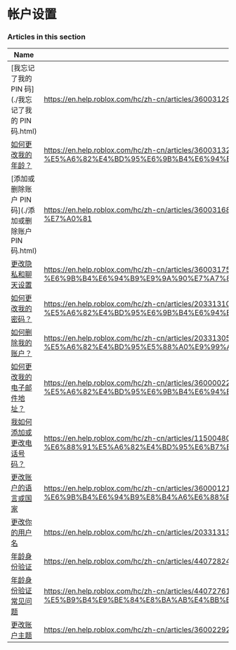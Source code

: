 # 帐户设置  
### Articles in this section
Name|URL
-|-
[我忘记了我的 PIN 码](./我忘记了我的 PIN 码.html) |https://en.help.roblox.com/hc/zh-cn/articles/360031292471-%E6%88%91%E5%BF%98%E8%AE%B0%E4%BA%86%E6%88%91%E7%9A%84-PIN-%E7%A0%81
[如何更改我的年龄？](./如何更改我的年龄？.html) |https://en.help.roblox.com/hc/zh-cn/articles/360031323611-%E5%A6%82%E4%BD%95%E6%9B%B4%E6%94%B9%E6%88%91%E7%9A%84%E5%B9%B4%E9%BE%84-
[添加或删除账户 PIN  码](./添加或删除账户 PIN  码.html) |https://en.help.roblox.com/hc/zh-cn/articles/360031680051-%E6%B7%BB%E5%8A%A0%E6%88%96%E5%88%A0%E9%99%A4%E8%B4%A6%E6%88%B7-PIN-%E7%A0%81
[更改隐私和聊天设置](./更改隐私和聊天设置.html) |https://en.help.roblox.com/hc/zh-cn/articles/360031751471-%E6%9B%B4%E6%94%B9%E9%9A%90%E7%A7%81%E5%92%8C%E8%81%8A%E5%A4%A9%E8%AE%BE%E7%BD%AE
[如何更改我的密码？](./如何更改我的密码？.html) |https://en.help.roblox.com/hc/zh-cn/articles/203313100-%E5%A6%82%E4%BD%95%E6%9B%B4%E6%94%B9%E6%88%91%E7%9A%84%E5%AF%86%E7%A0%81-
[如何删除我的账户？](./如何删除我的账户？.html) |https://en.help.roblox.com/hc/zh-cn/articles/203313050-%E5%A6%82%E4%BD%95%E5%88%A0%E9%99%A4%E6%88%91%E7%9A%84%E8%B4%A6%E6%88%B7-
[如何更改我的电子邮件地址？](./如何更改我的电子邮件地址？.html) |https://en.help.roblox.com/hc/zh-cn/articles/360000229603-%E5%A6%82%E4%BD%95%E6%9B%B4%E6%94%B9%E6%88%91%E7%9A%84%E7%94%B5%E5%AD%90%E9%82%AE%E4%BB%B6%E5%9C%B0%E5%9D%80-
[我如何添加或更改电话号码？](./我如何添加或更改电话号码？.html) |https://en.help.roblox.com/hc/zh-cn/articles/115004804623-%E6%88%91%E5%A6%82%E4%BD%95%E6%B7%BB%E5%8A%A0%E6%88%96%E6%9B%B4%E6%94%B9%E7%94%B5%E8%AF%9D%E5%8F%B7%E7%A0%81-
[更改账户的语言或国家](./更改账户的语言或国家.html) |https://en.help.roblox.com/hc/zh-cn/articles/360001216486-%E6%9B%B4%E6%94%B9%E8%B4%A6%E6%88%B7%E7%9A%84%E8%AF%AD%E8%A8%80%E6%88%96%E5%9B%BD%E5%AE%B6
[更改你的用户名](./更改你的用户名.html) |https://en.help.roblox.com/hc/zh-cn/articles/203313130-%E6%9B%B4%E6%94%B9%E4%BD%A0%E7%9A%84%E7%94%A8%E6%88%B7%E5%90%8D
[年龄身份验证](./年龄身份验证.html) |https://en.help.roblox.com/hc/zh-cn/articles/4407282410644-%E5%B9%B4%E9%BE%84%E8%BA%AB%E4%BB%BD%E9%AA%8C%E8%AF%81
[年龄身份验证常见问题](./年龄身份验证常见问题.html) |https://en.help.roblox.com/hc/zh-cn/articles/4407276151188-%E5%B9%B4%E9%BE%84%E8%BA%AB%E4%BB%BD%E9%AA%8C%E8%AF%81%E5%B8%B8%E8%A7%81%E9%97%AE%E9%A2%98
[更改账户主题](./更改账户主题.html) |https://en.help.roblox.com/hc/zh-cn/articles/360022922852-%E6%9B%B4%E6%94%B9%E8%B4%A6%E6%88%B7%E4%B8%BB%E9%A2%98